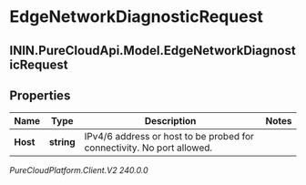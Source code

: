 # EdgeNetworkDiagnosticRequest

## ININ.PureCloudApi.Model.EdgeNetworkDiagnosticRequest

## Properties

|Name | Type | Description | Notes|
|------------ | ------------- | ------------- | -------------|
| **Host** | **string** | IPv4/6 address or host to be probed for connectivity. No port allowed. | |



_PureCloudPlatform.Client.V2 240.0.0_
